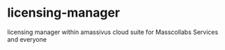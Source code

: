 # licensing-manager
licensing manager within amassivus cloud suite for Masscollabs Services and everyone
